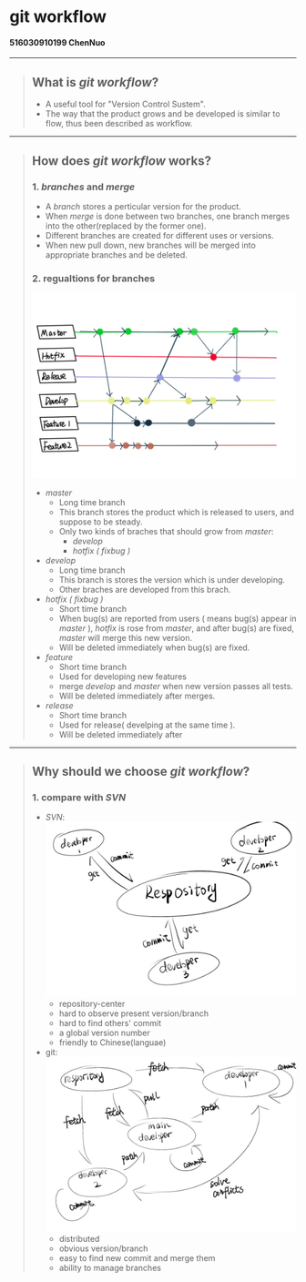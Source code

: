 # git workflow
#### 516030910199 ChenNuo

****


>## What is *git workflow*?  
>* A useful tool for "Version Control Sustem".  
>* The way that the product grows and be developed is similar to flow, thus been described as workflow.

****

>## How does *git workflow* works?  
>### 1. *branches* and *merge*  
>* A *branch* stores a perticular version for the product. 
>*  When *merge* is done between two branches, one branch merges into the other(replaced by the former one).  
>*  Different branches are created for different uses or versions.  
>* When new pull down, new branches will be merged into appropriate branches and be deleted.  
>### 2. regualtions for branches
>![image](https://github.com/199ChenNuo/SoftwareBestPractice/blob/master/branches.jpg)
>* *master*  
>   * Long time branch  
>   * This branch stores the product which is released to users, and suppose to be steady.  
>   * Only two kinds of braches that should grow from *master*:  
>       * *develop*  
>       * *hotfix ( fixbug )*  
>* *develop*  
>   * Long time branch  
>   * This branch is stores the version which is under developing.  
>   * Other braches are developed from this brach.   
>* *hotfix ( fixbug )*  
>   * Short time branch  
>   * When bug(s) are reported from users ( means bug(s) appear in *master* ), *hotfix* is rose from *master*, and after bug(s) are fixed, *master* will merge this new version.
>   * Will be deleted immediately when bug(s) are fixed.  
>* *feature*
>   * Short time branch
>   * Used for developing new features  
>   * merge *develop* and *master* when new version passes all tests.  
>   * Will be deleted immediately after merges.  
>* *release*  
>   * Short time branch  
>   * Used for release( develping at the same time ).  
>   * Will be deleted immediately after  

****

>## Why should we choose *git workflow*?  
>### 1. compare with *SVN*   
>* *SVN*:  
>![SVN](https://github.com/199ChenNuo/SoftwareBestPractice/blob/master/SVN.jpg)
>   * repository-center  
>   * hard to observe present version/branch  
>   * hard to find others' commit   
>   * a global version number  
>   * friendly to Chinese(languae)  
>* git:  
>![image](https://github.com/199ChenNuo/SoftwareBestPractice/blob/master/GIT.jpg)
>   * distributed  
>   * obvious version/branch  
>   * easy to find new commit and merge them  
>   * ability to manage branches  
